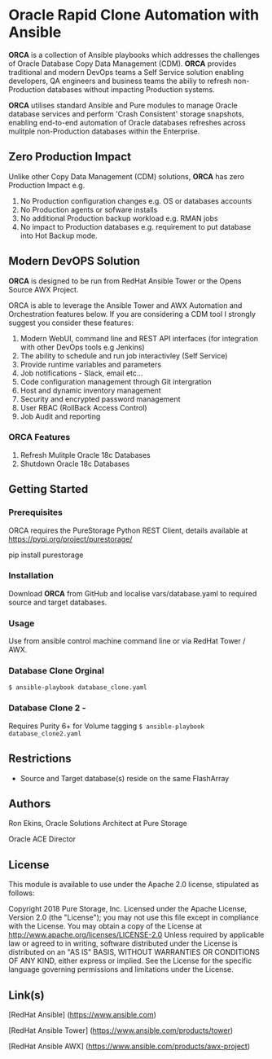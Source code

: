 # Oracle Rapid Clone Automation with Ansible

**ORCA** is a collection of Ansible playbooks which addresses the challenges of Oracle Database Copy Data Management (CDM). 
**ORCA** provides traditional and modern DevOps teams a Self Service solution enabling developers, QA engineers and business teams the abiliy to refresh non-Production databases without impacting Production systems.

**ORCA** utilises standard Ansible and Pure modules to manage Oracle database services and perform 'Crash Consistent' storage snapshots, enabling end-to-end automation of Oracle databases refreshes across mulitple non-Production databases within the Enterprise. 

## Zero Production Impact
Unlike other Copy Data Management (CDM) solutions, **ORCA** has zero Production Impact e.g.
1. No Production configuration changes e.g. OS or databases accounts
1. No Production agents or sofware installs
1. No additional Production backup workload e.g. RMAN jobs
1. No impact to Production databases e.g. requirement to put database into Hot Backup mode.

## Modern DevOPS Solution
**ORCA** is designed to be run from RedHat Ansible Tower or the Opens Source AWX Project.

ORCA is able to leverage the Ansible Tower and AWX Automation and Orchestration features below. If you are considering a CDM tool I strongly suggest you consider these features:

1. Modern WebUI, command line and REST API interfaces (for integration with other DevOps tools e.g Jenkins)
1. The ability to schedule and run job interactivley (Self Service)
1. Provide runtime variables and parameters 
1. Job notifications - Slack, email etc...
1. Code configuration management through Git intergration
1. Host and dynamic inventory management
1. Security and encrypted password management
1. User RBAC (RollBack Access Control)
1. Job Audit and reporting

### ORCA Features
1. Refresh Mulitple Oracle 18c Databases
1. Shutdown Oracle 18c Databases

## Getting Started

### Prerequisites

ORCA requires the PureStorage Python REST Client, details available at https://pypi.org/project/purestorage/

pip install purestorage

### Installation

Download **ORCA** from GitHub and localise vars/database.yaml to required source and target databases.

### Usage

Use from ansible control machine command line or via RedHat Tower / AWX.

### Database Clone Orginal
`
$ ansible-playbook database_clone.yaml
`
### Database Clone 2 - 
Requires Purity 6+ for Volume tagging
`
$ ansible-playbook database_clone2.yaml
`

## Restrictions

- Source and Target database(s) reside on the same FlashArray

## Authors

Ron Ekins, Oracle Solutions Architect at Pure Storage

Oracle ACE Director

## License

This module is available to use under the Apache 2.0 license, stipulated as follows:

Copyright 2018 Pure Storage, Inc.
Licensed under the Apache License, Version 2.0 (the "License"); you may not use this file except in compliance with the License. You may obtain a copy of the License at http://www.apache.org/licenses/LICENSE-2.0 Unless required by applicable law or agreed to in writing, software distributed under the License is distributed on  an "AS IS" BASIS, WITHOUT WARRANTIES OR CONDITIONS OF ANY KIND, either express or implied. See the License for the specific language governing permissions and limitations under the License.

## Link(s)

[RedHat Ansible] (https://www.ansible.com)

[RedHat Ansible Tower] (https://www.ansible.com/products/tower)

[RedHat Ansible AWX] (https://www.ansible.com/products/awx-project)

 

